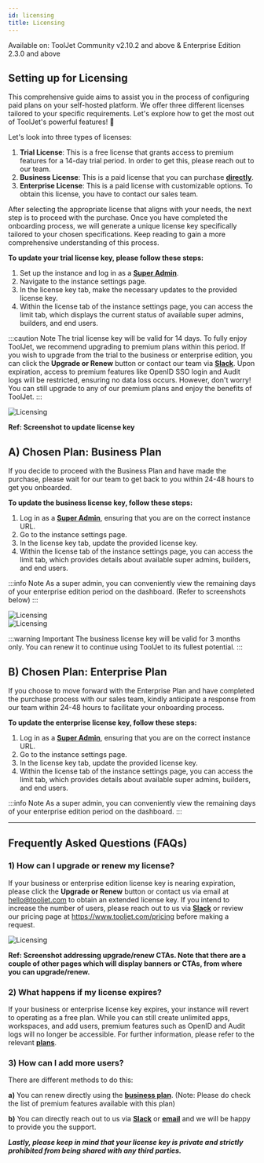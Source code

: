 ```yaml
---
id: licensing
title: Licensing
---
```


<div className='badge badge--primary heading-badge'>Available on: ToolJet Community v2.10.2 and above & Enterprise Edition 2.3.0 and above</div>

## Setting up for Licensing

This comprehensive guide aims to assist you in the process of configuring paid plans on your self-hosted platform. We offer three different licenses tailored to your specific requirements. Let's explore how to get the most out of ToolJet's powerful features! 🚀

Let's look into three types of licenses:

1. **Trial License**: This is a free license that grants access to premium features for a 14-day trial period. In order to get this, please reach out to our team. 
2. **Business License**: This is a paid license that you can purchase **[directly](https://www.tooljet.com/pricing)**.
3. **Enterprise License**: This is a paid license with customizable options. To obtain this license, you have to contact our sales team.

After selecting the appropriate license that aligns with your needs, the next step is to proceed with the purchase. Once you have completed the onboarding process, we will generate a unique license key specifically tailored to your chosen specifications. Keep reading to gain a more comprehensive understanding of this process.

**To update your trial license key, please follow these steps:**
1. Set up the instance and log in as a **[Super Admin](/docs/Enterprise/superadmin)**.
2. Navigate to the instance settings page.
3. In the license key tab, make the necessary updates to the provided license key.
4. Within the license tab of the instance settings page, you can access the limit tab, which displays the current status of available super admins, builders, and end users.

:::caution Note 
The trial license key will be valid for 14 days. To fully enjoy ToolJet, we recommend upgrading to premium plans within this period. If you wish to upgrade from the trial to the business or enterprise edition, you can click the **Upgrade or Renew** button or contact our team via **[Slack](https://tooljet.com/slack)**. Upon expiration, access to premium features like OpenID SSO login and Audit logs will be restricted, ensuring no data loss occurs. However, don't worry! You can still upgrade to any of our premium plans and enjoy the benefits of ToolJet.
:::

<div style={{textAlign: 'center'}}>

<img className="screenshot-full" src="/img/licensing/licensingpage1.png" alt="Licensing" />

</div>

**Ref: Screenshot to update license key**

## A) Chosen Plan: Business Plan

If you decide to proceed with the Business Plan and have made the purchase, please wait for our team to get back to you within 24-48 hours to get you onboarded.

**To update the business license key, follow these steps:**
1. Log in as a **[Super Admin](/docs/Enterprise/superadmin)**, ensuring that you are on the correct instance URL.
2. Go to the instance settings page.
3. In the license key tab, update the provided license key.
4. Within the license tab of the instance settings page, you can access the limit tab, which provides details about available super admins, builders, and end users.

:::info Note
As a super admin, you can conveniently view the remaining days of your enterprise edition period on the dashboard. (Refer to screenshots below)
:::

<div style={{textAlign: 'center'}}>

<img className="screenshot-full" src="/img/licensing/licensingpage2.png" alt="Licensing" />

</div>

<div style={{textAlign: 'center'}}>

<img className="screenshot-full" src="/img/licensing/licensingpage3.png" alt="Licensing" />

</div>

:::warning Important
The business license key will be valid for 3 months only. You can renew it to continue using ToolJet to its fullest potential.
:::

## B) Chosen Plan: Enterprise Plan

If you choose to move forward with the Enterprise Plan and have completed the purchase process with our sales team, kindly anticipate a response from our team within 24-48 hours to facilitate your onboarding process.

**To update the enterprise license key, follow these steps:**
1. Log in as a **[Super Admin](/docs/Enterprise/superadmin)**, ensuring that you are on the correct instance URL.
2. Go to the instance settings page.
3. In the license key tab, update the provided license key.
4. Within the license tab of the instance settings page, you can access the limit tab, which provides details about available super admins, builders, and end users.

:::info Note
As a super admin, you can conveniently view the remaining days of your enterprise edition period on the dashboard.
:::

---

## Frequently Asked Questions (FAQs)

### 1) How can I upgrade or renew my license?
If your business or enterprise edition license key is nearing expiration, please click the **Upgrade or Renew** button or contact us via email at hello@tooljet.com to obtain an extended license key. If you intend to increase the number of users, please reach out to us via **[Slack](https://tooljet.com/slack)** or review our pricing page at https://www.tooljet.com/pricing before making a request.

<div style={{textAlign: 'center'}}>

<img className="screenshot-full" src="/img/licensing/licensingpage4.png" alt="Licensing" />

</div>

**Ref: Screenshot addressing upgrade/renew CTAs. Note that there are a couple of other pages which will display banners or CTAs, from where you can upgrade/renew.**

### 2) What happens if my license expires?
If your business or enterprise license key expires, your instance will revert to operating as a free plan. While you can still create unlimited apps, workspaces, and add users, premium features such as OpenID and Audit logs will no longer be accessible. For further information, please refer to the relevant **[plans](https://www.tooljet.com/pricing)**.

### 3) How can I add more users? 
There are different methods to do this:

**a)** You can renew directly using the **[business plan](https://www.tooljet.com/pricing)**. (Note: Please do check the list of premium features available with this plan)

**b)** You can directly reach out to us via **[Slack](https://tooljet.com/slack)** or **[email](mailto:hello@tooljet.com)** and we will be happy to provide you the support. 

***Lastly, please keep in mind that your license key is private and strictly prohibited from being shared with any third parties.***